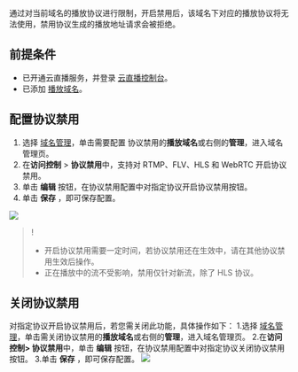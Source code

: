 通过对当前域名的播放协议进行限制，开启禁用后，该域名下对应的播放协议将无法使用，禁用协议生成的播放地址请求会被拒绝。

## 前提条件
- 已开通云直播服务，并登录 [云直播控制台](https://console.cloud.tencent.com/live/livestat)。
- 已添加 [播放域名](https://cloud.tencent.com/document/product/267/20381)。


## 配置协议禁用
1. 选择 [域名管理](https://console.cloud.tencent.com/live/domainmanage)，单击需要配置 协议禁用的**播放域名**或右侧的**管理**，进入域名管理页。
2. 在**访问控制** > **协议禁用**中，支持对 RTMP、FLV、HLS 和 WebRTC 开启协议禁用。
3. 单击 **编辑** 按钮，在协议禁用配置中对指定协议开启协议禁用按钮。
4. 单击 **保存** ，即可保存配置。

![](https://qcloudimg.tencent-cloud.cn/raw/cdcdbd49fcd9cc3ac7c8fea9c13a7046.png)

>!
>- 开启协议禁用需要一定时间，若协议禁用还在生效中，请在其他协议禁用生效后操作。
>- 正在播放中的流不受影响，禁用仅针对新流，除了 HLS 协议。


## 关闭协议禁用
对指定协议开启协议禁用后，若您需关闭此功能，具体操作如下：
1.选择 [域名管理](https://console.cloud.tencent.com/live/domainmanage)，单击需关闭协议禁用的**播放域名**或右侧的**管理**，进入域名管理页。
2.在**访问控制> 协议禁用**中，单击 **编辑** 按钮，在协议禁用配置中对指定协议关闭协议禁用按钮。
3.单击 **保存** ，即可保存配置。
![](https://qcloudimg.tencent-cloud.cn/raw/0bfaa3a0f23645d594d55f35e22c184e.png)
